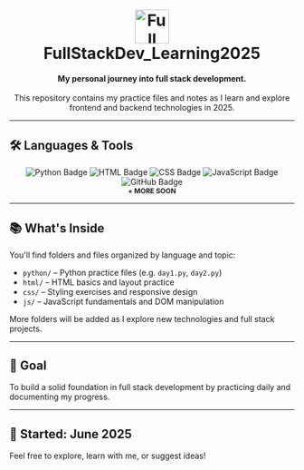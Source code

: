 <h1 align="center">
  <img src="https://www.pegasusone.com/wp-content/uploads/2015/08/fullstacklogo1-1.png" alt="Full Stack Logo" height="60">
  <br>
  FullStackDev_Learning2025
</h1>

<p align="center">
  <strong>My personal journey into full stack development.</strong><br><br>
  This repository contains my practice files and notes as I learn and explore frontend and backend technologies in 2025.
</p>

<hr>

## 🛠️ Languages & Tools

<p align="center">
  <img src="https://img.shields.io/badge/Python-3776AB?style=for-the-badge&logo=python&logoColor=white" alt="Python Badge"/>
  <img src="https://img.shields.io/badge/HTML5-E34F26?style=for-the-badge&logo=html5&logoColor=white" alt="HTML Badge"/>
  <img src="https://img.shields.io/badge/CSS3-1572B6?style=for-the-badge&logo=css3&logoColor=white" alt="CSS Badge"/>
  <img src="https://img.shields.io/badge/JavaScript-F7DF1E?style=for-the-badge&logo=javascript&logoColor=black" alt="JavaScript Badge"/>
  <img src="https://img.shields.io/badge/GitHub-181717?style=for-the-badge&logo=github&logoColor=white" alt="GitHub Badge"/>
  <br>
  <span style="font-size: 12px;"><strong>+ MORE SOON</strong></span>
</p>


---

## 📚 What's Inside

You'll find folders and files organized by language and topic:

- `python/` – Python practice files (e.g. `day1.py`, `day2.py`)
- `html/` – HTML basics and layout practice
- `css/` – Styling exercises and responsive design
- `js/` – JavaScript fundamentals and DOM manipulation

More folders will be added as I explore new technologies and full stack projects.

---

## 🎯 Goal

To build a solid foundation in full stack development by practicing daily and documenting my progress.

---

## 📅 Started: June 2025

Feel free to explore, learn with me, or suggest ideas!
